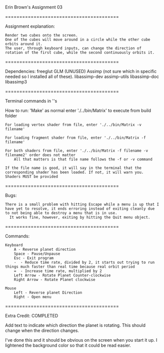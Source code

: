 Erin Brown's Assignment 03

========================================

Assignment explanation:

    Render two cubes onto the screen.
    One of the cubes will move around in a circle while the other cube orbits around it.
    The user, through keyboard inputs, can change the direction of rotation of the first cube, while the second continuously orbits it.

========================================

Dependencies:
    freeglut
    GLM
    (UNUSED) Assimp (not sure which in specific needed so I installed all of these).
        libassimp-dev
        assimp-utils
        libassimp-doc
        libassimp3

========================================

Terminal commands in ''s

How to run:
    'Make' as normal
    enter './../bin/Matrix' to execute from build folder

    For loading vertex shader from file, enter './../bin/Matrix -v filename'

    For loading fragment shader from file, enter './../bin/Matrix -f filename'

    For both shaders from file, enter './../bin/Matrix -f filename -v filename2' order does not matter
        All that matters is that file name follows the -f or -v command

    If the file name is good, it will say in the terminal that the corresponding shader has been loaded. If not, it will warn you. Shaders MUST be provided

========================================

Bugs:

    There is a small problem with hitting Escape while a menu is up that I have yet to resolve, it ends erroring instead of exiting cleanly due to not being able to destroy a menu that is in use.
      It works fine, however, exiting by hitting the Quit menu object.

========================================

Commands:

    Keyboard
        A - Reverse planet direction
        Space - Pause/Unpause
        Esc - Exit program
        -  - Reduce time rate, divided by 2, it starts out trying to run things much faster than real time because real orbit period
        =  - Increase time rate, multiplied by 2
        Left Arrow - Rotate Planet Counter-clockwise
        Right Arrow - Rotate Planet clockwise

    Mouse
        Left - Reverse planet Direction
        Right - Open menu

========================================

Extra Credit: COMPLETED

Add text to indicate which direction the planet is rotating. This should change when the direction changes.

I've done this and it should be obvious on the screen when you start it up. I lightened the background color so that it could be read easier.

